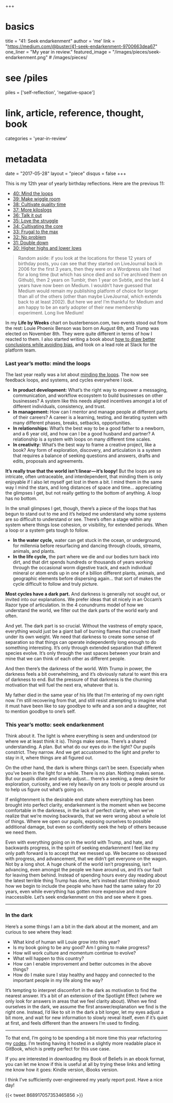 +++
# basics
title     		 = "41: Seek endarkenment"
author    		 = 'me'
link      		 = "https://medium.com/@buster/41-seek-endarkenment-9700663dea67"
one_liner 		 = "My year in review."
featured_image = "/images/pieces/seek-endarkenment.png" # /images/pieces/

# see /piles
piles     		 = ['self-reflection', 'negative-space']

# link, article, reference, thought, book
categories  	 = 'year-in-review' 

# metadata
date      		 = "2017-05-28"
layout    		 = "piece"
disqus    		 = false
+++

This is my 12th year of yearly birthday reflections. Here are the previous 11:

* [40: Mind the loops](/blog/2016/05-28-mind-the-loops)
* [39: Make wiggle room](/blog/2015/06-13-make-wiggle-room)
* [38: Cultivate quality time](/blog/2014/05-28-cultivate-quality-time)
* [37: More kiloslogs](/blog/2013/05-28-more-kiloslogs)
* [36: Talk it out](/blog/2012/05-28-cultivate-the-core)
* [35: Love the struggle](/blog/2011/05-28-cultivate-the-core)
* [34: Cultivating the core](/blog/2010/05-28-cultivate-the-core)
* [33: Frugal to the max](/blog/2009/05-28-frugal-to-the-max)
* [32: No problem](/blog/2008/05-27-no-problem)
* [31: Double down](/blog/2007/05-29-double-down)
* [30: Higher highs and lower lows](/blog/2006/05-31-higher-highs-lower-lows)


> Random aside: if you look at the locations for these 12 years of birthday posts, you can see that they started on LiveJournal back in 2006 for the first 3 years, then they were on a Wordpress site I had for a long time (but which has since died and so I’ve archived them on Github), then 2 years on Tumblr, then 1 year on Svbtle, and the last 4 years have now been on Medium. I wouldn’t have guessed that Medium would remain my publishing platform of choice for longer than all of the others (other than maybe LiveJournal, which extends back to at least 2002). But here we are! I’m thankful for Medium and am happy to be an early adopter of their new membership experiment. Long live Medium!


In my **Life by Weeks** chart on busterbenson.com, two events stood out from the rest: Louie Phoenix Benson was born on August 6th, and Trump was elected on November 8th. They were quite different in terms of how I reacted to them. I also started writing a book about [how to draw better conclusions while avoiding bias](https://medium.com/thinking-is-hard/4-conundrums-of-intelligence-2ab78d90740f), and took on a lead role at Slack for the platform team.

### Last year’s motto: mind the loops

The last year really was a lot about [minding the loops](/blog/2016/05-28-mind-the-loop). The now see feedback loops, and systems, and cycles everywhere I look.

* **In product development:** What’s the right way to empower a messaging, communication, and workflow ecosystem to build businesses on other businesses? A system like this needs aligned incentives amongst a lot of different individuals, consistency, and trust.
* **In management:** How can I mentor and manage people at different parts of their careers? A career is a learning, testing, and iterating system with many different phases, breaks, setbacks, opportunities.
* **In relationships:** What’s the best way to be a good father to a newborn, and a 6 year old, and how can I be a good husband and partner? A relationship is a system with loops on many different time scales.
* **In creativity:** What’s the best way to frame a creative project, like a book? Any form of exploration, discovery, and articulation is a system that requires a balance of seeking questions and answers, drafts and edits, proposals and agreements.

**It’s really true that the world isn’t linear — it’s loopy!** But the loops are so intricate, often untraceable, and interdependent, that minding them is only enjoyable if I also let myself get lost in them a bit. I mind them in the same way I mind the stars, and long distances of space and time… appreciating the glimpses I get, but not really getting to the bottom of anything. A loop has no bottom.

In the small glimpses I get, though, there’s a piece of the loops that has begun to stand out to me and it’s helped me understand why some systems are so difficult to understand or see. There’s often a stage within any system where things lose cohesion, or visibility, for extended periods. When a loop or a system gets tough to follow.

* **In the water cycle,** water can get stuck in the ocean, or underground, for millennia before resurfacing and dancing through clouds, streams, animals, and plants.
* **In the life cycle,** the part where we die and our bodies turn back into dirt, and that dirt spends hundreds or thousands of years working through the occasional worm digestive track, and each individual mineral or atom ends up in one of a billion different plants, animals, and geographic elements before dispersing again… that sort of makes the cycle difficult to follow and truly picture.

**Most cycles have a dark part.** And darkness is generally not sought out, or invited into our explanations. We prefer ideas that sit nicely in an Occam’s Razor type of articulation. In the 4 conundrums model of how we understand the world, we filter out the dark parts of the world early and often.

And yet. The dark part is so crucial. Without the vastness of empty space, everything would just be a giant ball of burning flames that crushed itself under its own weight. We need that darkness to create some sense of separation so that things can operate independently long enough to do something interesting. It’s only through extended separation that different species evolve. It’s only through the vast spaces between your brain and mine that we can think of each other as different people.

And then there’s the darkness of the world. With Trump in power, the darkness feels a bit overwhelming, and it’s obviously natural to want this era of darkness to end. But the pressure of that darkness is the churning motivation that will fuel the next era, whatever that is.

My father died in the same year of his life that I’m entering of my own right now. I’m still recovering from that, and still resist attempting to imagine what it must have been like to say goodbye to wife and a son and a daughter, not to mention goodbye to one’s self.

### This year’s motto: seek endarkenment

Think about it. The light is where everything is seen and understood (or where we at least think it is). Things make sense. There’s a shared understanding. A plan. But what do our eyes do in the light? Our pupils constrict. They narrow. And we get accustomed to the light and prefer to stay in it, where things are all figured out.

On the other hand, the dark is where things can’t be seen. Especially when you’ve been in the light for a while. There is no plan. Nothing makes sense. But our pupils dilate and slowly adjust… there’s a seeking, a deep desire for exploration, curiosity, and we rely heavily on any tools or people around us to help us figure out what’s going on.

If enlightenment is the desirable end state where everything has been brought into perfect clarity, endarkenment is the moment when we become comfortable in the darkness, in the lack of perfect clarity, when we’ve realize that we’re moving backwards, that we were wrong about a whole lot of things. Where we open our pupils, exposing ourselves to possible additional damage, but even so confidently seek the help of others because we need them.

Even with everything going on in the world with Trump, and hate, and backwards progress, in the spirit of seeking endarkenment I feel like my only path forward is to accept that we messed up. We became so obsessed with progress, and advancement, that we didn’t get everyone on the wagon. Not by a long shot. A huge chunk of the world isn’t progressing, isn’t advancing, even amongst the people we have around us, and it’s our fault for leaving them behind. Instead of spending hours every day reading about the latest terrible thing Trump has done, let’s instead start thinking about how we begin to include the people who have had the same salary for 20 years, even while everything has gotten more expensive and more inaccessible. Let’s seek endarkenment on this and see where it goes.

----

### In the dark

Here’s a some things I am a bit in the dark about at the moment, and am curious to see where they lead:

* What kind of human will Louie grow into this year?
* Is my book going to be any good? Am I going to make progress?
* How will work culture and momentum continue to evolve?
* What will happen to this country?
* How can I enable improvement and better outcomes in the above things?
* How do I make sure I stay healthy and happy and connected to the important people in my life along the way?

It’s tempting to interpret discomfort in the dark as motivation to find the nearest answer. It’s a bit of an extension of the Spotlight Effect (where we only look for answers in areas that we feel clarity about). When we find ourselves in the dark, we assume the first answer/explanation we find is the right one. Instead, I’d like to sit in the dark a bit longer, let my eyes adjust a bit more, and wait for new information to slowly reveal itself, even if it’s quiet at first, and feels different than the answers I’m used to finding.

----

To that end, I’m going to be spending a bit more time this year refactoring my [codex](/beliefs). I’m testing having it hosted in a slightly more readable place in GitBook, which is pretty perfect for this use case. 

If you are interested in downloading my Book of Beliefs in an ebook format, you can let me know if this is useful at all by trying these links and letting me know how it goes: Kindle version, iBooks version.

I think I’ve sufficiently over-engineered my yearly report post. Have a nice day!

{{< tweet 868917057353465856 >}}
